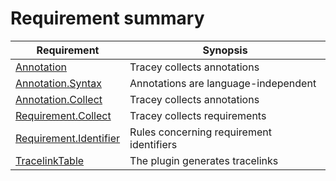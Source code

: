 # Requirement summary

<div class="tracey tracey-plugin-requirementsummary">

| Requirement                                                                               | Synopsis                                 |
| ----------------------------------------------------------------------------------------- | ---------------------------------------- |
| [Annotation](Annotation.md "Annotation")                                                  | Tracey collects annotations              |
| [Annotation.Syntax](Annotation/Annotation.md "Annotation.Syntax")                         | Annotations are language-independent     |
| [Annotation.Collect](Annotation/Collect.md "Annotation.Collect")                          | Tracey collects annotations              |
| [Requirement.Collect](Requirement/Collect.md "Requirement.Collect")                       | Tracey collects requirements             |
| [Requirement.Identifier](Requirement/Identifier.md "Requirement.Identifier")              | Rules concerning requirement identifiers |
| [TracelinkTable](../../src/tracey-plugin-tracelinktable/Requirements.md "TracelinkTable") | The plugin generates tracelinks          |

</div>
